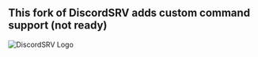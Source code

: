 ## This fork of DiscordSRV adds custom command support (not ready)

![](https://lol.scarsz.me/AiKvTS/Logo-filled-stroke.png "DiscordSRV Logo")
